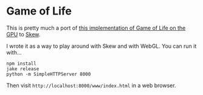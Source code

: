 # Game of Life

This is pretty much a port of [this implementation of Game of Life on the GPU](http://nullprogram.com/blog/2014/06/10/) to [Skew](http://skew-lang.org/).

I wrote it as a way to play around with Skew and with WebGL. You can run it with...

```
npm install
jake release
python -m SimpleHTTPServer 8000
```

Then visit `http://localhost:8000/www/index.html` in a web browser.

